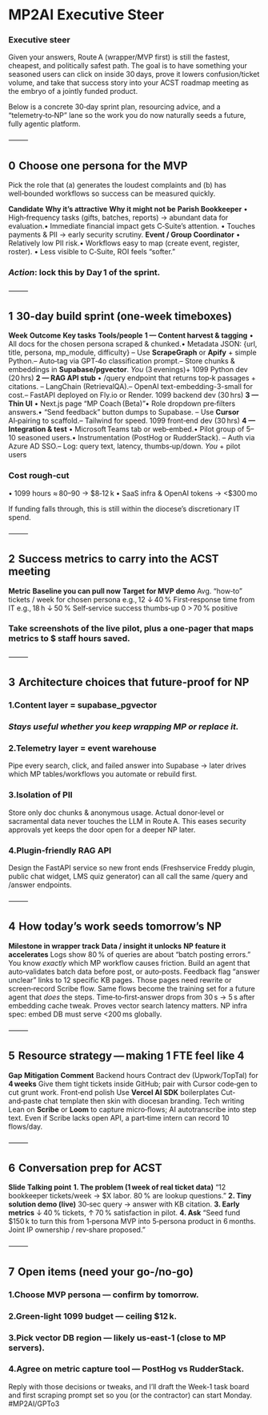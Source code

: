 # MP2AI Executive Steer
### Executive steer

Given your answers, Route A (wrapper/MVP first) is still the fastest, cheapest, and politically safest path.  The goal is to have something your seasoned users can click on inside 30 days, prove it lowers confusion/ticket volume, and take that success story into your ACST roadmap meeting as the embryo of a jointly funded product.

Below is a concrete 30‑day sprint plan, resourcing advice, and a “telemetry‑to‑NP” lane so the work you do now naturally seeds a future, fully agentic platform.

⸻


## 0  Choose one persona for the MVP

Pick the role that (a) generates the loudest complaints and (b) has well‑bounded workflows so success can be measured quickly.

**Candidate**	**Why it’s attractive**	**Why it might not be**
**Parish Bookkeeper**	• High‑frequency tasks (gifts, batches, reports) → abundant data for evaluation.• Immediate financial impact gets C‑Suite’s attention.	• Touches payments & PII → early security scrutiny.
**Event / Group Coordinator**	• Relatively low PII risk.• Workflows easy to map (create event, register, roster).	• Less visible to C‑Suite, ROI feels “softer.”

### *Action*: lock this by Day 1 of the sprint.

⸻


## 1  30‑day build sprint (one‑week timeboxes)

**Week**	**Outcome**	**Key tasks**	**Tools/people**
**1 — Content harvest & tagging**	• All docs for the chosen persona scraped & chunked.• Metadata JSON: {url, title, persona, mp_module, difficulty}	– Use **ScrapeGraph** or **Apify** + simple Python.– Auto‑tag via GPT‑4o classification prompt.– Store chunks & embeddings in **Supabase/pgvector**.	*You* (3 evenings)+ 1099 Python dev (20 hrs)
**2 — RAG API stub**	• /query endpoint that returns top‑k passages + citations.	– LangChain (RetrievalQA).– OpenAI text-embedding-3-small for cost.– FastAPI deployed on Fly.io or Render.	1099 backend dev (30 hrs)
**3 — Thin UI**	• Next.js page “MP Coach (Beta)”• Role dropdown pre‑filters answers.• “Send feedback” button dumps to Supabase.	– Use **Cursor** AI‑pairing to scaffold.– Tailwind for speed.	1099 front‑end dev (30 hrs)
**4 — Integration & test**	• Microsoft Teams tab or web‑embed.• Pilot group of 5–10 seasoned users.• Instrumentation (PostHog or RudderStack).	– Auth via Azure AD SSO.– Log: query text, latency, thumbs‑up/down.	*You* + pilot users

### Cost rough‑cut
• 1099 hours ≈ 80–90 → $8‑12 k
• SaaS infra & OpenAI tokens → <$300 mo

If funding falls through, this is still within the diocese’s discretionary IT spend.

⸻


## 2  Success metrics to carry into the ACST meeting

**Metric**	**Baseline you can pull now**	**Target for MVP demo**
Avg. “how‑to” tickets / week for chosen persona	e.g., 12	↓ 40 %
First‑response time from IT	e.g., 18 h	↓ 50 %
Self‑service success thumbs‑up	0	> 70 % positive

### Take screenshots of the live pilot, plus a one‑pager that maps metrics to $ staff hours saved.

⸻


## 3  Architecture choices that future‑proof for NP
### 1.Content layer = supabase_pgvector
### *Stays useful whether you keep wrapping MP or replace it.*
### 2.Telemetry layer = event warehouse
Pipe every search, click, and failed answer into Supabase → later drives which MP tables/workflows you automate or rebuild first.
### 3.Isolation of PII
Store only doc chunks & anonymous usage.  Actual donor‑level or sacramental data never touches the LLM in Route A. This eases security approvals yet keeps the door open for a deeper NP later.
### 4.Plugin‑friendly RAG API
Design the FastAPI service so new front ends (Freshservice Freddy plugin, public chat widget, LMS quiz generator) can all call the same /query and /answer endpoints.

⸻


## 4  How today’s work seeds tomorrow’s NP

**Milestone in wrapper track**	**Data / insight it unlocks**	**NP feature it accelerates**
Logs show 80 % of queries are about “batch posting errors.”	You know *exactly* which MP workflow causes friction.	Build an agent that auto‑validates batch data before post, or auto‑posts.
Feedback flag “answer unclear” links to 12 specific KB pages.	Those pages need rewrite or screen‑record Scribe flow.	Same flows become the training set for a future agent that *does* the steps.
Time‑to‑first‑answer drops from 30 s → 5 s after embedding cache tweak.	Proves vector search latency matters.	NP infra spec: embed DB must serve <200 ms globally.




⸻


## 5  Resource strategy — making 1 FTE feel like 4

**Gap**	**Mitigation**	**Comment**
Backend hours	Contract dev (Upwork/TopTal) for **4 weeks**	Give them tight tickets inside GitHub; pair with Cursor code‑gen to cut grunt work.
Front‑end polish	Use **Vercel AI SDK** boilerplates	Cut-and‑paste chat template then skin with diocesan branding.
Tech writing	Lean on **Scribe** or **Loom** to capture micro‑flows; AI autotranscribe into step text.	Even if Scribe lacks open API, a part‑time intern can record 10 flows/day.




⸻


## 6  Conversation prep for ACST

**Slide**	**Talking point**
**1. The problem (1 week of real ticket data)**	“12 bookkeeper tickets/week → $X labor. 80 % are lookup questions.”
**2. Tiny solution demo (live)**	30‑sec query → answer with KB citation.
**3. Early metrics**	↓ 40 % tickets, ↑ 70 % satisfaction in pilot.
**4. Ask**	“Seed fund $150 k to turn this from 1‑persona MVP into 5‑persona product in 6 months. Joint IP ownership / rev‑share proposed.”




⸻


## 7  Open items (need your go‑/no‑go)
### 1.Choose MVP persona — confirm by tomorrow.
### 2.Green‑light 1099 budget — ceiling $12 k.
### 3.Pick vector DB region — likely us‑east‑1 (close to MP servers).
### 4.Agree on metric capture tool — PostHog vs RudderStack.

Reply with those decisions or tweaks, and I’ll draft the Week‑1 task board and first scraping prompt set so you (or the contractor) can start Monday.
#MP2AI/GPTo3